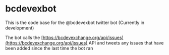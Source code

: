 # bcdevexbot
This is the code base for the @bcdevexbot twitter bot (Currently in development)

The bot calls the [https://bcdevexchange.org/api/issues](https://bcdevexchange.org/api/issues) API and tweets any issues that have been added since the last time the bot ran


